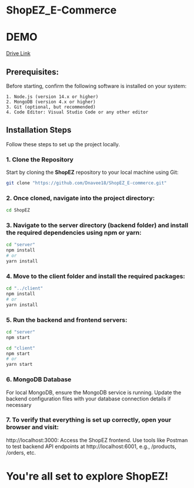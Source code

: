 # ShopEZ_E-Commerce

# DEMO
   [Drive Link](https://drive.google.com/file/d/1kjSUcZesIHXQWVRN6dhhVkwe5na0IVn9/view?usp=drive_link)

## Prerequisites:
  Before starting, confirm the following software is installed on your system:

    1. Node.js (version 14.x or higher)
    2. MongoDB (version 4.x or higher)
    3. Git (optional, but recommended)
    4. Code Editor: Visual Studio Code or any other editor

## Installation Steps

Follow these steps to set up the project locally.

### 1. Clone the Repository
Start by cloning the **ShopEZ** repository to your local machine using Git:
```bash
git clone "https://github.com/Dnavee18/ShopEZ_E-commerce.git"
```

### 2. Once cloned, navigate into the project directory:
``` bash
cd ShopEZ
```

### 3. Navigate to the server directory (backend folder) and install the required dependencies using npm or yarn:
```bash
cd "server"
npm install
# or
yarn install
```

### 4. Move to the client folder and install the required packages:
```bash
cd "../client"
npm install
# or
yarn install
```

### 5. Run the backend and frontend servers:
```bash
cd "server"
npm start
```
```bash
cd "client"
npm start
# or
yarn start
```

### 6. MongoDB Database
For local MongoDB, ensure the MongoDB service is running. Update the backend configuration files with your database connection details if necessary

### 7. To verify that everything is set up correctly, open your browser and visit:
http://localhost:3000: Access the ShopEZ frontend.
Use tools like Postman to test backend API endpoints at http://localhost:6001, e.g., /products, /orders, etc.

# You're all set to explore ShopEZ!
